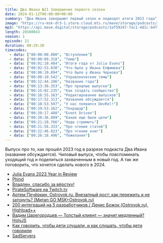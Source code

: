 ```yaml
---
title: Два Ивана №21 Завершение первого сезона
date: 2024-01-12T06:00:00+00:00
summary: "Два Ивана завершают первый сезон и подводят итоги 2023 года"
image: "https://ru-msk-dr3-1.store.cloud.mts.ru/mave/storage/podcasts/1af59247-7ac1-4d1c-b4f1-fd950f3daf15/images/35d91644-50fc-461b-8c75-1d7a7862e1c2.jpg"
mp3: "https://api.mave.digital/storage/podcasts/1af59247-7ac1-4d1c-b4f1-fd950f3daf15/episodes/35d91644-50fc-461b-8c75-1d7a7862e1c2.mp3"
length: 28580043
season: 1
episode: 21
duration: 00:29:30
timecodes:
  - data: ["00:00:00.000", "Вступление"]
  - data: ["00:00:09.318", "Тема"]
  - data: ["00:01:10.484", "Итоги года от Julia Evans"]
  - data: ["00:02:53.830", "Что было у Ивана Елфимова"]
  - data: ["00:06:10.894", "Что было у Ивана Чернова"]
  - data: ["00:08:10.542", "Управленческие темы"]
  - data: ["00:12:44.196", "Название года"]
  - data: ["00:13:38.353", "Про прошлые выпуски"]
  - data: ["00:15:02.235", "Как создать сообщество"]
  - data: ["00:16:55.163", "Редактирование выпусков"]
  - data: ["00:17:52.313", "Название обсуждается"]
  - data: ["00:18:53.597", "У нас появился DevRel!"]
  - data: ["00:19:53.162", "Техрадар"]
  - data: ["00:20:17.480", "Event Driven"]
  - data: ["00:20:36.889", "Какие еще были цели"]
  - data: ["00:21:28.766", "Надо стримить"]
  - data: ["00:21:56.333", "Про чтение статей"]
  - data: ["00:22:46.023", "Про чтение книг"]
  - data: ["00:26:18.496", "Пожелания"]
---
```


Выпуск про то, как прошёл 2023 год в разрезе подкаста Два Ивана (название обсуждается). Чиловый выпуск, чтобы повспоминать уходящий год и поделиться захваченным в новый год. А так же поговорить, что хочется сделать нового в 2024.

<!-- links -->

- [Julia Evans 2023 Year in Review](https://jvns.ca/blog/2023/12/31/2023--year-in-review/)
- [Phind](https://phind.com)
- [Владлен, спасибо за вёрстку!](https://twitter.com/webholt)
- [PirateSoftware на Twitch.tv](https://www.twitch.tv/piratesoftware)
- [Артем Печёркин, Ostrovok.ru. Внезапный рост: как пережить и не затонуть? (Митап GO MSK+Ostrovok.ru)](https://www.youtube.com/watch?v=-To1OS2CE1Q)
- [200 интеграций на 5 разработчиков / Денис Божок (Ostrovok.ru), Highload++](https://www.youtube.com/watch?v=veuqWWrYEAc)
- [Вадим Царегородцев — Толстый клиент — значит медленный? HolyJS](https://www.youtube.com/watch?v=9GFFO0lA1r8)
- [Как говорить, чтобы дети слушали, и как слушать, чтобы дети говорили](https://www.litres.ru/book/adel-faber/kak-govorit-chtoby-deti-slushali-i-kak-slushat-chtoby-deti-govo-5806860/)
- [SadServers](https://sadservers.com/)
